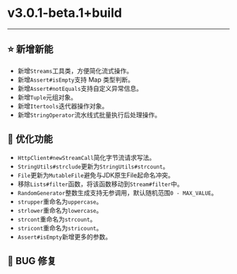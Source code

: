 # v3.0.1-beta.1+build

---------------------

## ⭐ 新增新能

- 新增`Streams`工具类，方便简化流式操作。
- 新增`Assert#isEmpty`支持 Map 类型判断。
- 新增`Assert#notEquals`支持自定义异常信息。
- 新增`Tuple`元组对象。
- 新增`Itertools`迭代器操作对象。
- 新增`StringOperator`流水线式批量执行后处理操作。

## 👻 优化功能

- `HttpClient#newStreamCall`简化字节流请求写法。
- `StringUtils#strclude`更新为`StringUtils#strcount`。
- `File`更新为`MutableFile`避免与JDK原生File起命名冲突。
- 移除`Lists#filter`函数，将该函数移动到`Stream#filter`中。
- `RandomGenerator`整数生成支持无参调用，默认随机范围`0 - MAX_VALUE`。
- `strupper`重命名为`uppercase`。
- `strlower`重命名为`lowercase`。
- `strcont`重命名为`strcount`。
- `stricont`重命名为`stricount`。
- `Assert#isEmpty`新增更多的参数。

## 🐞 BUG 修复
